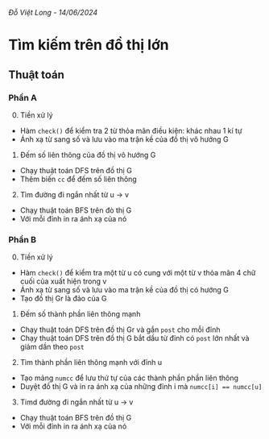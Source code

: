 *Đỗ Việt Long - 14/06/2024*
# Tìm kiếm trên đồ thị lớn

## Thuật toán

### Phần A
0. Tiền xử lý
- Hàm `check()` để kiểm tra 2 từ thỏa mãn điều kiện: khác nhau 1 kí tự
- Ánh xạ từ sang số và lưu vào ma trận kề của đồ thị vô hướng G
1. Đếm số liên thông của đồ thị vô hướng G
- Chạy thuật toán DFS trên đồ thị G
- Thêm biến `cc` để đếm số liên thông
2. Tìm đường đi ngắn nhất từ u -> v 
- Chạy thuật toán BFS trên đò thị G
- Với mỗi đỉnh in ra ánh xạ của nó

### Phần B
0. Tiền xử lý
- Hàm `check()` để kiểm tra một từ u có cung với một từ v thỏa mãn 4 chữ cuối của xuất hiện trong v
- Ánh xạ từ sang số và lưu vào ma trận kề của đồ thị có hướng G
- Tạo đồ thị Gr là đảo của G
1. Đếm số thành phần liên thông mạnh
- Chạy thuật toán DFS trên đồ thị Gr và gắn `post` cho mỗi đỉnh
- Chạy thuật toán DFS trên đồ thị G bắt dầu từ đỉnh có `post` lớn nhất và giảm dần theo `post`
2. Tìm thành phần liên thông mạnh với đỉnh u
- Tạo mảng `numcc` để lưu thứ tự của các thành phần phần liên thông
- Duyệt đồ thị G và in ra ánh xạ của những đỉnh i mà `numcc[i] == numcc[u]`
3. Timd đường đi ngắn nhất từ u -> v
- Chạy thuật toán BFS trên đồ thị G
- Với mỗi đỉnh in ra ánh xạ của nó